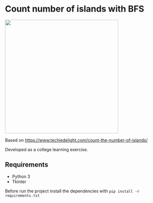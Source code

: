 # Count number of islands with BFS

<img src="https://user-images.githubusercontent.com/26419041/167220805-efd7c4f0-2ef3-441b-87aa-e4e4eaafde1e.png" height="375"/>

Based on https://www.techiedelight.com/count-the-number-of-islands/

Developed as a college learning exercise.

## Requirements

- Python 3
- Tkinter

Before run the project install the dependencies with `pip install -r requirements.txt`

